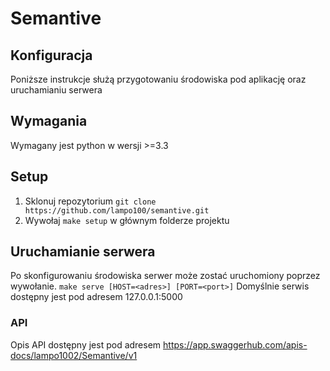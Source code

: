 # Semantive

## Konfiguracja

Poniższe instrukcje służą przygotowaniu środowiska pod aplikację oraz uruchamianiu serwera

## Wymagania

Wymagany jest python w wersji >=3.3

## Setup

1. Sklonuj repozytorium `git clone https://github.com/lampo100/semantive.git`
2. Wywołaj `make setup` w głównym folderze projektu

## Uruchamianie serwera

Po skonfigurowaniu środowiska serwer może zostać uruchomiony poprzez wywołanie. 
`make serve [HOST=<adres>] [PORT=<port>]` 
Domyślnie serwis dostępny jest pod adresem 127.0.0.1:5000

### API

Opis API dostępny jest pod adresem https://app.swaggerhub.com/apis-docs/lampo1002/Semantive/v1

